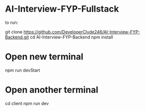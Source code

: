 # AI-Interview-FYP-Fullstack

to run:

git clone https://github.com/DeveloperClyde246/AI-Interview-FYP-Backend.git
cd AI-Interview-FYP-Backend
npm install

# Open new terminal
npm run devStart

# Open another terminal
cd client
npm run dev